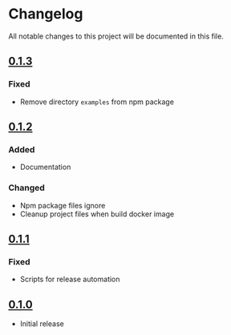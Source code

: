 # Changelog

All notable changes to this project will be documented in this file.

## [0.1.3]

### Fixed

- Remove directory `examples` from npm package

## [0.1.2]

### Added

- Documentation

### Changed

- Npm package files ignore
- Cleanup project files when build docker image

## [0.1.1]

### Fixed

- Scripts for release automation

## [0.1.0]

- Initial release

[0.1.3]: https://github.com/4ops/bitcoin-exporter/compare/v0.1.0...v0.1.3
[0.1.2]: https://github.com/4ops/bitcoin-exporter/compare/v0.1.0...v0.1.2
[0.1.1]: https://github.com/4ops/bitcoin-exporter/compare/v0.1.0...v0.1.1
[0.1.0]: https://github.com/4ops/bitcoin-exporter/releases/tag/v0.1.0

